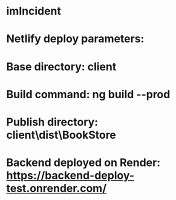 # imIncident 
# Netlify deploy parameters:
# Base directory: client
# Build command: ng build --prod
# Publish directory: client\dist\BookStore
# Backend deployed on Render: https://backend-deploy-test.onrender.com/
